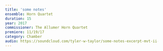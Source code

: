 ```yaml
---
title: 'some notes'
ensemble: Horn Quartet
duration: 15
year: 2017
commissioner: The Allumer Horn Quartet
premiere: 11/19/17
category: Chamber
audio: https://soundcloud.com/tyler-w-taylor/some-notes-excerpt-mvt-ii-iii
---
```

